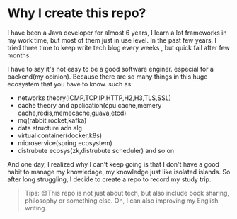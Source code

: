 # Why I create this repo?
I have been a Java developer for almost 6 years, I learn a lot frameworks in my work time, but most of them just in use level. In the past few years, I tried three time to keep write tech blog every weeks , but quick fail after few months.

I have to say it's not easy to be a good software enginer. especial for a backend(my opinion). Because there are so many things in this huge ecosystem that you have to know.
such as:
- networks theory(ICMP,TCP,IP,HTTP,H2,H3,TLS,SSL)
- cache theory and application(cpu cache,memery cache,redis,memecache,guava,etcd)
- mq(rabbit,rocket,kafka)
- data structure adn alg
- virtual container(docker,k8s)
- microservice(spring ecosystem)
- distrubute ecosys(zk,distrubute scheduler) and so on

And one day, I realized why I can't keep going is that I don't have a good habit to manage my knowledage, my knowledge just like isolated islands. So after long struggling, I decide to create a repo to record my study trip. 


> Tips: 😊This repo is not just about tech, but also include book sharing, philosophy or something else. Oh, I can also improving my English writing.

